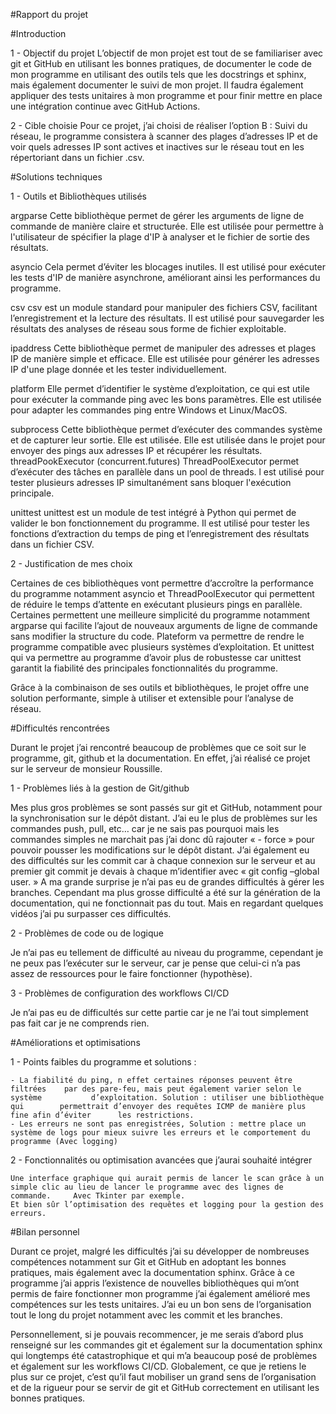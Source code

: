 #Rapport du projet


#Introduction 

1 - Objectif du projet
L’objectif de mon projet est tout de se familiariser avec git et GitHub en utilisant les bonnes pratiques, de documenter le code de mon programme en utilisant des outils tels que les docstrings et sphinx, mais également documenter le suivi de mon projet.  Il faudra également appliquer des tests unitaires à mon programme et pour finir mettre en place une intégration continue avec GitHub Actions.

2 - Cible choisie
Pour ce projet, j’ai choisi de réaliser l’option B : Suivi du réseau, le programme consistera à scanner des plages d’adresses IP et de voir quels adresses IP sont actives et inactives sur le réseau tout en les répertoriant dans un fichier .csv.

#Solutions techniques

1 - Outils et Bibliothèques utilisés

argparse
Cette bibliothèque permet de gérer les arguments de ligne de commande de manière claire et structurée. Elle est utilisée pour permettre à l'utilisateur de spécifier la plage d'IP à analyser et le fichier de sortie des résultats.

asyncio
Cela permet d’éviter les blocages inutiles. Il est utilisé pour exécuter les tests d'IP de manière asynchrone, améliorant ainsi les performances du programme.


csv
csv est un module standard pour manipuler des fichiers CSV, facilitant l’enregistrement et la lecture des résultats. Il est utilisé pour sauvegarder les résultats des analyses de réseau sous forme de fichier exploitable.

ipaddress
Cette bibliothèque permet de manipuler des adresses et plages IP de manière simple et efficace. Elle est utilisée pour générer les adresses IP d'une plage donnée et les tester individuellement.

platform
Elle permet d’identifier le système d’exploitation, ce qui est utile pour exécuter la commande ping avec les bons paramètres. Elle est utilisée pour adapter les commandes ping entre Windows et Linux/MacOS.

subprocess
Cette bibliothèque permet d’exécuter des commandes système et de capturer leur sortie. Elle est utilisée. Elle est utilisée dans le projet pour envoyer des pings aux adresses IP et récupérer les résultats.
threadPookExecutor (concurrent.futures)
ThreadPoolExecutor permet d’exécuter des tâches en parallèle dans un pool de threads. l est utilisé pour tester plusieurs adresses IP simultanément sans bloquer l'exécution principale.

unittest
unittest est un module de test intégré à Python qui permet de valider le bon fonctionnement du programme. Il est utilisé pour tester les fonctions d’extraction du temps de ping et l’enregistrement des résultats dans un fichier CSV.





2 - Justification de mes choix

Certaines de ces bibliothèques vont permettre d’accroître la performance du programme notamment asyncio et ThreadPoolExecutor qui permettent de réduire le temps d’attente en exécutant plusieurs pings en parallèle.
Certaines permettent une meilleure simplicité du programme notamment argparse qui facilite l’ajout de nouveaux arguments de ligne de commande sans modifier la structure du code.
Plateform va permettre de rendre le programme compatible avec plusieurs systèmes d’exploitation.
Et unittest qui va permettre au programme d’avoir plus de robustesse car unittest garantit la fiabilité des principales fonctionnalités du programme.

Grâce à la combinaison de ses outils et bibliothèques, le projet offre une solution performante, simple à utiliser et extensible pour l’analyse de réseau.


#Difficultés rencontrées

Durant le projet j’ai rencontré beaucoup de problèmes que ce soit sur le programme, git, github et la documentation. En effet, j’ai réalisé ce projet sur le serveur de monsieur Roussille. 

1 - Problèmes liés à la gestion de Git/github

Mes plus gros problèmes se sont passés sur git et GitHub, notamment pour la synchronisation sur le dépôt distant. J’ai eu le plus de problèmes sur les commandes push, pull, etc… car je ne sais pas pourquoi mais les commandes simples ne marchait pas j’ai donc dû rajouter « - force » pour pouvoir pousser les modifications sur le dépôt distant. J’ai également eu des difficultés sur les commit car à chaque connexion sur le serveur et au premier git commit je devais à chaque m’identifier avec « git config –global user. » A ma grande surprise je n’ai pas eu de grandes difficultés à gérer les branches. Cependant ma plus grosse difficulté a été sur la génération de la documentation, qui ne fonctionnait pas du tout. Mais en regardant quelques vidéos j’ai pu surpasser ces difficultés.

2 - Problèmes de code ou de logique

Je n’ai pas eu tellement de difficulté au niveau du programme, cependant je ne peux pas l’exécuter sur le serveur, car je pense que celui-ci n’a pas assez de ressources pour le faire fonctionner (hypothèse).


3 - Problèmes de configuration des workflows CI/CD

Je n’ai pas eu de difficultés sur cette partie car je ne l’ai tout simplement pas fait car je ne comprends rien.

#Améliorations et optimisations

1 - Points faibles du programme et solutions : 

	- La fiabilité du ping, n effet certaines réponses peuvent être filtrées 	par des pare-feu, mais peut également varier selon le système 			d’exploitation. Solution : utiliser une bibliothèque qui 		permettrait d’envoyer des requêtes ICMP de manière plus fine afin d’éviter 		les restrictions.
	- Les erreurs ne sont pas enregistrées, Solution : mettre place un système de logs pour mieux suivre les erreurs et le comportement du programme (Avec logging)

2 - Fonctionnalités ou optimisation avancées que j’aurai souhaité intégrer

	Une interface graphique qui aurait permis de lancer le scan grâce à un 		simple clic au lieu de lancer le programme avec des lignes de commande. 	Avec Tkinter par exemple.
	Et bien sûr l’optimisation des requêtes et logging pour la gestion des 		erreurs.


#Bilan personnel

Durant ce projet, malgré les difficultés j’ai su développer de nombreuses compétences notamment sur Git et GitHub en adoptant les bonnes pratiques, mais également avec la documentation sphinx. Grâce à ce programme j’ai appris l’existence de nouvelles bibliothèques qui m’ont permis de faire fonctionner mon programme j’ai également amélioré mes compétences sur les tests unitaires. J’ai eu un bon sens de l’organisation tout le long du projet notamment avec les commit et les branches.

Personnellement, si je pouvais recommencer, je me serais d’abord plus renseigné sur les commandes git et également sur la documentation sphinx qui longtemps été catastrophique et qui m’a beaucoup posé de problèmes et également sur les workflows CI/CD. Globalement, ce que je retiens le plus sur ce projet, c’est qu’il faut mobiliser un grand sens de l’organisation et de la rigueur pour se servir de git et GitHub correctement en utilisant les bonnes pratiques.

